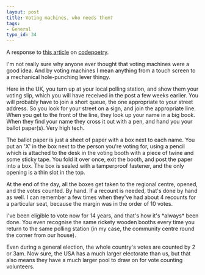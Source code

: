 ```yaml
---
layout: post
title: Voting machines, who needs them?
tags:
- General
typo_id: 34
---
```

<p>
A response to <a href="http://www.codepoetry.net/archives/2004/11/07/surprise_you_can_tamper_with_electronic_votes.php">this article</a> on <a href="http://www.codepoetry.net/">codepoetry</a>.</p>

<p>I'm not really sure why anyone ever thought that voting machines were a good idea.  And by voting machines I mean anything from a touch screen to a mechanical hole-punching lever thingy.</p>

<p>Here in the UK, you turn up at your local polling station, and show them your voting slip, which you will have received in the post a few weeks earlier.  You will probably have to join a short queue, the one appropriate to your street address.  So you look for your street on a sign, and join the appropriate line.  
When you get to the front of the line, they look up your name in a big book. When they find your name they cross it out with a pen, and hand you your ballot paper(s).  Very high tech.</p>

<p>The ballot paper is just a sheet of paper with a box next to each name.  You put an 'X' in the box next to the person you're voting for, using a pencil which is attached to the desk in the voting booth with a piece of twine and some sticky tape.  You fold it over once, exit the booth, and post the paper into a box.  The box is sealed with a tamperproof fastener, and the only opening is a thin slot in the top.</p>

<p>At the end of the day, all the boxes get taken to the regional centre, opened, and the votes counted.  By hand.  If a recount is needed, that's done by hand as well.  I can remember a few times when they've had about 4 recounts for a particular seat, because the margin was in the order of 10 votes.</p>

<p>I've been eligible to vote now for 14 years, and that's how it's *always* been done.  You even recognise the same rickety wooden booths every time you return to the same polling station (in my case, the community centre round the corner from our house).</p>

<p>Even during a general election, the whole country's votes are counted by 2 or 3am.  Now sure, the USA has a much larger electorate than us, but that also means they have a much larger pool to draw on for vote counting volunteers.</p>
